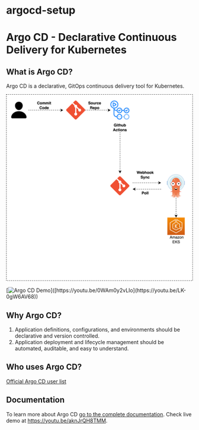 # argocd-setup
# Argo CD - Declarative Continuous Delivery for Kubernetes

## What is Argo CD?

Argo CD is a declarative, GitOps continuous delivery tool for Kubernetes.

![Argo CD UI](docs/cicd2.png)

[![Argo CD Demo]([https://img.youtube.com/vi/0WAm0y2vLIo/0.jpg](https://youtu.be/LK-0gW6AV68))]([https://youtu.be/0WAm0y2vLIo](https://youtu.be/LK-0gW6AV68))

## Why Argo CD?

1. Application definitions, configurations, and environments should be declarative and version controlled.
1. Application deployment and lifecycle management should be automated, auditable, and easy to understand.

## Who uses Argo CD?

[Official Argo CD user list](USERS.md)

## Documentation

To learn more about Argo CD [go to the complete documentation](https://argo-cd.readthedocs.io/).
Check live demo at https://youtu.be/aknJrQH8TMM.
